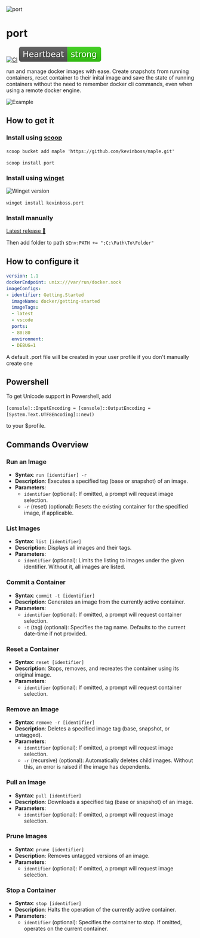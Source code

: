 ![port](https://socialify.git.ci/kevinboss/port/image?font=KoHo&language=0&logo=https%3A%2F%2Fi.imgur.com%2FKXUk91q.png&name=1&owner=1&pattern=Charlie%20Brown&stargazers=1&theme=Dark)

# port

[![CI](https://github.com/kevinboss/port/actions/workflows/ci.yaml/badge.svg?event=push)](https://github.com/kevinboss/port/actions/workflows/ci.yaml)
[![CI](https://raw.githubusercontent.com/kevinboss/heartbeat/main/badges/kevinboss_port.svg)](https://github.com/kevinboss/heartbeat)

run and manage docker images with ease. Create snapshots from running containers, reset container to their inital image and save the state of running containers without the need to remember docker cli commands, even when using a remote docker engine.

![Example](https://github.com/kevinboss/port/raw/master/example.gif)

## How to get it

### Install using [scoop](https://scoop.sh)

`scoop bucket add maple 'https://github.com/kevinboss/maple.git'`

`scoop install port`

### Install using [winget](https://learn.microsoft.com/en-us/windows/package-manager/winget/) 

![Winget version](https://img.shields.io/badge/dynamic/xml?label=Winget&prefix=v&query=%2F%2Ftr%5B%40id%3D%27winget%27%5D%2Ftd%5B3%5D%2Fspan%2Fa&url=https%3A%2F%2Frepology.org%2Fproject%2Fport%2Fversions)

`winget install kevinboss.port`

### Install manually

[Latest release 💾](https://github.com/kevinboss/port/releases/latest)

Then add folder to path `$Env:PATH += ";C:\Path\To\Folder"`

## How to configure it

```yaml
version: 1.1
dockerEndpoint: unix:///var/run/docker.sock
imageConfigs:
- identifier: Getting.Started
  imageName: docker/getting-started
  imageTags:
  - latest
  - vscode
  ports:
  - 80:80
  environment:
  - DEBUG=1
```

A default .port file will be created in your user profile if you don't manually create one

## Powershell

To get Unicode support in Powershell, add 

`[console]::InputEncoding = [console]::OutputEncoding = [System.Text.UTF8Encoding]::new()`
 
to your $profile.

## Commands Overview

### Run an Image
- **Syntax**: `run [identifier] -r`
- **Description**: Executes a specified tag (base or snapshot) of an image.
- **Parameters**:
  - `identifier` (optional): If omitted, a prompt will request image selection.
  - `-r` (reset) (optional): Resets the existing container for the specified image, if applicable.

### List Images
- **Syntax**: `list [identifier]`
- **Description**: Displays all images and their tags.
- **Parameters**:
  - `identifier` (optional): Limits the listing to images under the given identifier. Without it, all images are listed.

### Commit a Container
- **Syntax**: `commit -t [identifier]`
- **Description**: Generates an image from the currently active container.
- **Parameters**:
  - `identifier` (optional): If omitted, a prompt will request container selection.
  - `-t` (tag) (optional): Specifies the tag name. Defaults to the current date-time if not provided.

### Reset a Container
- **Syntax**: `reset [identifier]`
- **Description**: Stops, removes, and recreates the container using its original image.
- **Parameters**:
  - `identifier` (optional): If omitted, a prompt will request container selection.

### Remove an Image
- **Syntax**: `remove -r [identifier]`
- **Description**: Deletes a specified image tag (base, snapshot, or untagged).
- **Parameters**:
  - `identifier` (optional): If omitted, a prompt will request image selection.
  - `-r` (recursive) (optional): Automatically deletes child images. Without this, an error is raised if the image has dependents.

### Pull an Image
- **Syntax**: `pull [identifier]`
- **Description**: Downloads a specified tag (base or snapshot) of an image.
- **Parameters**:
  - `identifier` (optional): If omitted, a prompt will request image selection.

### Prune Images
- **Syntax**: `prune [identifier]`
- **Description**: Removes untagged versions of an image.
- **Parameters**:
  - `identifier` (optional): If omitted, a prompt will request image selection.

### Stop a Container
- **Syntax**: `stop [identifier]`
- **Description**: Halts the operation of the currently active container.
- **Parameters**:
  - `identifier` (optional): Specifies the container to stop. If omitted, operates on the current container.
